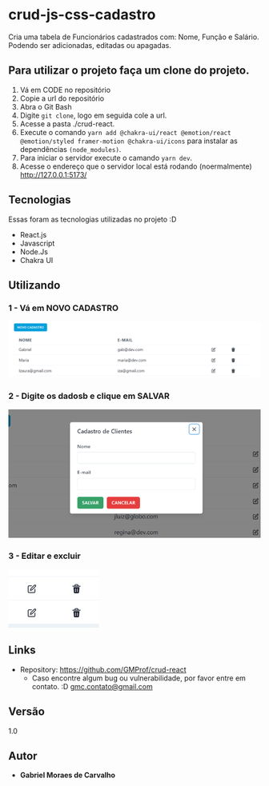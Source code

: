 # crud-js-css-cadastro


Cria uma tabela de Funcionários cadastrados com: Nome, Função e Salário. Podendo ser adicionadas, editadas ou apagadas.


## Para utilizar o projeto faça um clone do projeto.

1. Vá em CODE no repositório
2. Copie a url do repositório
3. Abra o Git Bash
4. Digite `git clone`, logo em seguida cole a url.
5. Acesse a pasta ./crud-react.
6. Execute o comando `yarn add @chakra-ui/react @emotion/react @emotion/styled framer-motion @chakra-ui/icons` para instalar as dependências `(node_modules)`.
7. Para iniciar o servidor execute o camando `yarn dev`.
8. Acesse o endereço que o servidor local está rodando (noermalmente) http://127.0.0.1:5173/


## Tecnologias

Essas foram as tecnologias utilizadas no projeto :D

- React.js
- Javascript
- Node.Js
- Chakra UI


## Utilizando

### 1 - Vá em NOVO CADASTRO

![Tela01](https://github.com/GMProf/crud-react/blob/main/public/img/tela01.png)


### 2 - Digite os dadosb e clique em SALVAR

![Modal para cadastro](https://github.com/GMProf/crud-react/blob/main/public/img/modal-tela02.png)


### 3 - Editar e excluir

![Botões](https://github.com/GMProf/crud-react/blob/main/public/img/btn-edit-delete-tela03.png)


## Links
 
  - Repository: https://github.com/GMProf/crud-react
    - Caso encontre algum bug ou vulnerabilidade, por favor entre em contato. :D
      gmc.contato@gmail.com 

  ## Versão

  1.0


  ## Autor

  * **Gabriel Moraes de Carvalho** 